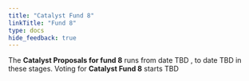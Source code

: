 ```yaml
---
title: "Catalyst Fund 8"
linkTitle: "Fund 8"
type: docs
hide_feedback: true
---
```


The **Catalyst Proposals for fund 8** runs from date TBD , to date TBD in these stages. Voting for **Catalyst Fund 8** starts TBD

